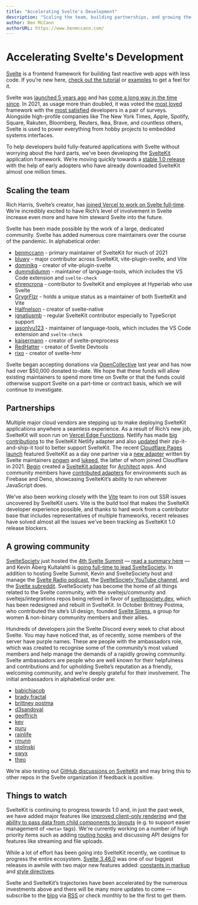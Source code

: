 ```yaml
---
title: "Accelerating Svelte's Development"
description: "Scaling the team, building partnerships, and growing the community"
author: Ben McCann
authorURL: https://www.benmccann.com/
---
```


# Accelerating Svelte's Development

[Svelte](/) is a frontend framework for building fast reactive web apps with less code. If you’re new here, [check out the tutorial](/tutorial) or [examples](/examples) to get a feel for it.

Svelte was [launched 5 years ago](https://news.ycombinator.com/item?id=13069841) and has [come a long way in the time since](https://www.youtube.com/watch?v=YeY5M29-WcY). In 2021, as usage more than doubled, it was voted the [most loved](https://insights.stackoverflow.com/survey/2021#section-most-loved-dreaded-and-wanted-web-frameworks) framework with the [most satisfied](https://2020.stateofjs.com/en-US/technologies/front-end-frameworks/) developers in a pair of surveys. Alongside high-profile companies like The New York Times, Apple, Spotify, Square, Rakuten, Bloomberg, Reuters, Ikea, Brave, and countless others, Svelte is used to power everything from hobby projects to embedded systems interfaces.

To help developers build fully-featured applications with Svelte without worrying about the hard parts, we’ve been developing the [SvelteKit](https://kit.svelte.dev/) application framework. We’re moving quickly towards a [stable 1.0 release](https://github.com/sveltejs/kit/issues?q=is%3Aopen+is%3Aissue+milestone%3A1.0) with the help of early adopters who have already downloaded SvelteKit almost one million times.

## Scaling the team

Rich Harris, Svelte’s creator, has [joined Vercel to work on Svelte full-time](https://vercel.com/blog/vercel-welcomes-rich-harris-creator-of-svelte). We’re incredibly excited to have Rich’s level of involvement in Svelte increase even more and have him steward Svelte into the future.

Svelte has been made possible by the work of a large, dedicated community. Svelte has added numerous core maintainers over the course of the pandemic. In alphabetical order:
- [benmccann](https://github.com/benmccann) - primary maintainer of SvelteKit for much of 2021
- [bluwy](https://github.com/bluwy) - major contributor across SvelteKit, vite-plugin-svelte, and Vite
- [dominikg](https://github.com/dominikg) - creator of vite-plugin-svelte
- [dummdidumm](https://github.com/dummdidumm) - maintainer of language-tools, which includes the VS Code extension and `svelte-check`
- [ehrencrona](https://github.com/ehrencrona) - contributor to SvelteKit and employee at Hyperlab who use Svelte
- [GrygrFlzr](https://github.com/GrygrFlzr) - holds a unique status as a maintainer of both SvelteKit and Vite
- [Halfnelson](https://github.com/Halfnelson) - creator of svelte-native
- [ignatiusmb](https://github.com/ignatiusmb) - regular SvelteKit contributor especially to TypeScript support
- [jasonlyu123](https://github.com/jasonlyu123) - maintainer of language-tools, which includes the VS Code extension and `svelte-check`
- [kaisermann](https://github.com/kaisermann) - creator of svelte-preprocess
- [RedHatter](https://github.com/RedHatter) - creator of Svelte Devtools
- [rixo](https://github.com/rixo) - creator of svelte-hmr

Svelte began accepting donations via [OpenCollective](https://opencollective.com/svelte) last year and has now had over $50,000 donated to-date. We hope that these funds will allow existing maintainers to spend more time on Svelte or that the funds could otherwise support Svelte on a part-time or contract basis, which we will continue to investigate.

## Partnerships

Multiple major cloud vendors are stepping up to make deploying SvelteKit applications anywhere a seamless experience. As a result of Rich’s new job, SvelteKit will soon run on [Vercel Edge Functions](https://vercel.com/features/edge-functions). Netlify has made [big contributions](https://github.com/sveltejs/kit/pull/2113) to the SvelteKit Netlify adapter and also [updated]((https://github.com/dependents/node-precinct/pull/88)) their zip-it-and-ship-it tool to better support SvelteKit. The recent [Cloudflare Pages launch](https://blog.cloudflare.com/cloudflare-pages-goes-full-stack/) featured SvelteKit as a day one partner via a [new adapter](https://github.com/sveltejs/kit/tree/master/packages/adapter-cloudflare) written by Svelte maintainers [pngwn](https://twitter.com/evilpingwin) and [lukeed](https://twitter.com/lukeed05), the latter of whom joined Cloudflare in 2021. [Begin](https://begin.com) created a [SvelteKit adapter](https://github.com/architect/sveltekit-adapter) for [Architect](https://arc.codes) apps. And community members have [contributed adapters](https://sveltesociety.dev/components#adapters) for environments such as Firebase and Deno, showcasing SvelteKit’s ability to run wherever JavaScript does.

We’ve also been working closely with the [Vite](https://vitejs.dev) team to iron out SSR issues uncovered by SvelteKit users. Vite is the build tool that makes the SvelteKit developer experience possible, and thanks to hard work from a contributor base that includes representatives of multiple frameworks, recent releases have solved almost all the issues we’ve been tracking as SvelteKit 1.0 release blockers.

## A growing community

[SvelteSociety](https://sveltesociety.dev/) just hosted the [4th Svelte Summit](https://sveltesummit.com/) — [read a summary here](https://svelte.dev/blog/whats-new-in-svelte-december-2021#what-happened-at-svelte-summit) — and Kevin Åberg Kultalahti is [going full-time to lead SvelteSociety](https://twitter.com/kevmodrome/status/1463151477174714373). In addition to hosting Svelte Summit, Kevin and SvelteSociety host and manage the [Svelte Radio podcast](https://www.svelteradio.com/), the [SvelteSociety YouTube channel](https://www.youtube.com/SvelteSociety), and the [Svelte subreddit](https://www.reddit.com/r/sveltejs). SvelteSociety has become the home of all things related to the Svelte community, with the sveltejs/community and sveltejs/integrations repos being retired in favor of [sveltesociety.dev](https://sveltesociety.dev/), which has been redesigned and rebuilt in SvelteKit. In October Brittney Postma, who contributed the site’s UI design, founded [Svelte Sirens](https://sveltesirens.dev/), a group for women & non-binary community members and their allies.

Hundreds of developers join the Svelte Discord every week to chat about Svelte. You may have noticed that, as of recently, some members of the server have purple names. These are people with the ambassadors role, which was created to recognise some of the community’s most valued members and help manage the demands of a rapidly growing community. Svelte ambassadors are people who are well known for their helpfulness and contributions and for upholding Svelte’s reputation as a friendly, welcoming community, and we’re deeply grateful for their involvement.  The initial ambassadors in alphabetical order are:
- [babichjacob](https://github.com/babichjacob)
- [brady fractal](https://github.com/FractalHQ)
- [brittney postma](https://github.com/brittneypostma)
- [d3sandoval](https://github.com/d3sandoval)
- [geoffrich](https://github.com/geoffrich)
- [kev](https://github.com/kevmodrome)
- [puru](https://github.com/PuruVJ)
- [rainlife](https://github.com/stephane-vanraes)
- [rmunn](https://github.com/rmunn)
- [stolinski](https://github.com/stolinski)
- [swyx](https://github.com/sw-yx)
- [theo](https://github.com/theo-steiner)

We’re also testing out [GitHub discussions on SvelteKit](https://github.com/sveltejs/kit/discussions) and may bring this to other repos in the Svelte organization if feedback is positive. 

## Things to watch

SvelteKit is continuing to progress towards 1.0 and, in just the past week, we have added major features like [improved client-only rendering](https://github.com/sveltejs/kit/pull/2804) and [the ability to pass data from child components to layouts](https://github.com/sveltejs/kit/pull/3252) (e.g. to support easier management of `<meta>` tags). We're currently working on a number of high priority items such as adding [routing hooks](https://github.com/sveltejs/kit/pull/3293) and discussing API designs for features like streaming and file uploads.

While a lot of effort has been going into SvelteKit recently, we continue to progress the entire ecosystem. [Svelte 3.46.0](https://github.com/sveltejs/svelte/blob/master/CHANGELOG.md#3460) was one of our biggest releases in awhile with two major new features added: [constants in markup](https://github.com/sveltejs/rfcs/blob/master/text/0007-markup-constants.md) and [style directives](https://github.com/sveltejs/rfcs/blob/master/text/0008-style-directives.md).

Svelte and SvelteKit’s trajectories have been accelerated by the numerous investments above and there will be many more updates to come — subscribe to the [blog](/blog) via [RSS](/blog/rss.xml) or check monthly to be the first to get them.
